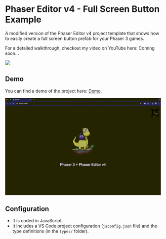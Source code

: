 # Phaser Editor v4 - Full Screen Button Example

A modified version of the Phaser Editor v4 project template that shows how to easily create a full screen button prefab for your Phaser 3 games.

For a detailed walkthrough, checkout my video on YouTube here: Coming soon...

[<img src="https://i.ytimg.com/vi/LyK_h_zm1_s/hqdefault.jpg">](https://youtu.be/LyK_h_zm1_s "Phaser Editor v4 Tutorial: Add a Fullscreen Button to Your Game in Minutes!")

## Demo

You can find a demo of the project here: <a href="https://scottwestover.dev/games/phaser-editor-full-screen-demo/index.html" target="_blank">Demo</a>.

![Demo](/docs/example.gif?raw=true 'Demo')

## Configuration

* It is coded in JavaScript.
* It includes a VS Code project configuration (`jsconfig.json` file) and the type definitions (in the `types/` folder).
